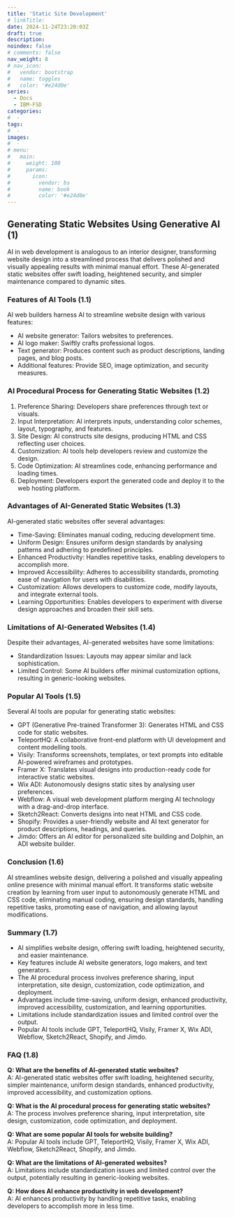 ```yaml
---
title: 'Static Site Development'
# linkTitle:
date: 2024-11-24T23:20:03Z
draft: true
description:
noindex: false
# comments: false
nav_weight: 8
# nav_icon:
#   vendor: bootstrap
#   name: toggles
#   color: '#e24d0e'
series:
  - Docs
  - IBM-FSD
categories:
#  -
tags:
#  -
images:
#  -
# menu:
#   main:
#     weight: 100
#     params:
#       icon:
#         vendor: bs
#         name: book
#         color: '#e24d0e'
---
```


## Generating Static Websites Using Generative AI (1)

AI in web development is analogous to an interior designer, transforming website design into a streamlined process that delivers polished and visually appealing results with minimal manual effort. These AI-generated static websites offer swift loading, heightened security, and simpler maintenance compared to dynamic sites.

### Features of AI Tools (1.1)

AI web builders harness AI to streamline website design with various features:

- AI website generator: Tailors websites to preferences.
- AI logo maker: Swiftly crafts professional logos.
- Text generator: Produces content such as product descriptions, landing pages, and blog posts.
- Additional features: Provide SEO, image optimization, and security measures.

### AI Procedural Process for Generating Static Websites (1.2)

1. Preference Sharing: Developers share preferences through text or visuals.
2. Input Interpretation: AI interprets inputs, understanding color schemes, layout, typography, and features.
3. Site Design: AI constructs site designs, producing HTML and CSS reflecting user choices.
4. Customization: AI tools help developers review and customize the design.
5. Code Optimization: AI streamlines code, enhancing performance and loading times.
6. Deployment: Developers export the generated code and deploy it to the web hosting platform.

### Advantages of AI-Generated Static Websites (1.3)

AI-generated static websites offer several advantages:

- Time-Saving: Eliminates manual coding, reducing development time.
- Uniform Design: Ensures uniform design standards by analysing patterns and adhering to predefined principles.
- Enhanced Productivity: Handles repetitive tasks, enabling developers to accomplish more.
- Improved Accessibility: Adheres to accessibility standards, promoting ease of navigation for users with disabilities.
- Customization: Allows developers to customize code, modify layouts, and integrate external tools.
- Learning Opportunities: Enables developers to experiment with diverse design approaches and broaden their skill sets.

### Limitations of AI-Generated Websites (1.4)

Despite their advantages, AI-generated websites have some limitations:

- Standardization Issues: Layouts may appear similar and lack sophistication.
- Limited Control: Some AI builders offer minimal customization options, resulting in generic-looking websites.

### Popular AI Tools (1.5)

Several AI tools are popular for generating static websites:

- GPT (Generative Pre-trained Transformer 3): Generates HTML and CSS code for static websites.
- TeleportHQ: A collaborative front-end platform with UI development and content modelling tools.
- Visily: Transforms screenshots, templates, or text prompts into editable AI-powered wireframes and prototypes.
- Framer X: Translates visual designs into production-ready code for interactive static websites.
- Wix ADI: Autonomously designs static sites by analysing user preferences.
- Webflow: A visual web development platform merging AI technology with a drag-and-drop interface.
- Sketch2React: Converts designs into neat HTML and CSS code.
- Shopify: Provides a user-friendly website and AI text generator for product descriptions, headings, and queries.
- Jimdo: Offers an AI editor for personalized site building and Dolphin, an ADI website builder.

### Conclusion (1.6)

AI streamlines website design, delivering a polished and visually appealing online presence with minimal manual effort. It transforms static website creation by learning from user input to autonomously generate HTML and CSS code, eliminating manual coding, ensuring design standards, handling repetitive tasks, promoting ease of navigation, and allowing layout modifications.

### Summary (1.7)

- AI simplifies website design, offering swift loading, heightened security, and easier maintenance.
- Key features include AI website generators, logo makers, and text generators.
- The AI procedural process involves preference sharing, input interpretation, site design, customization, code optimization, and deployment.
- Advantages include time-saving, uniform design, enhanced productivity, improved accessibility, customization, and learning opportunities.
- Limitations include standardization issues and limited control over the output.
- Popular AI tools include GPT, TeleportHQ, Visily, Framer X, Wix ADI, Webflow, Sketch2React, Shopify, and Jimdo.

### FAQ (1.8)

**Q: What are the benefits of AI-generated static websites?**  
A: AI-generated static websites offer swift loading, heightened security, simpler maintenance, uniform design standards, enhanced productivity, improved accessibility, and customization options.

**Q: What is the AI procedural process for generating static websites?**  
A: The process involves preference sharing, input interpretation, site design, customization, code optimization, and deployment.

**Q: What are some popular AI tools for website building?**  
A: Popular AI tools include GPT, TeleportHQ, Visily, Framer X, Wix ADI, Webflow, Sketch2React, Shopify, and Jimdo.

**Q: What are the limitations of AI-generated websites?**  
A: Limitations include standardization issues and limited control over the output, potentially resulting in generic-looking websites.

**Q: How does AI enhance productivity in web development?**  
A: AI enhances productivity by handling repetitive tasks, enabling developers to accomplish more in less time.
